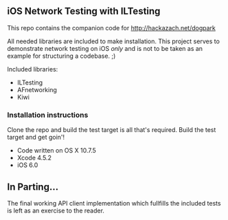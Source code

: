 ## iOS Network Testing with ILTesting

This repo contains the companion code for http://hackazach.net/dogpark


All needed libraries are included to make installation. This project serves to demonstrate network testing on iOS *only*
and is not to be taken as an example for structuring a codebase. ;)

Included libraries:
- ILTesting
- AFnetworking
- Kiwi

### Installation instructions

Clone the repo and build the test target is all that's required. Build the test target and get goin'!
- Code written on OS X 10.7.5 
- Xcode 4.5.2
- iOS 6.0

## In Parting...
The final working API client implementation which fullfills the included tests is left as an exercise to the reader.

